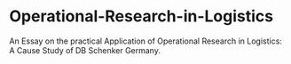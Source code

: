 # Operational-Research-in-Logistics
An Essay on the practical Application of  Operational Research in Logistics: A Cause  Study of DB Schenker Germany.
